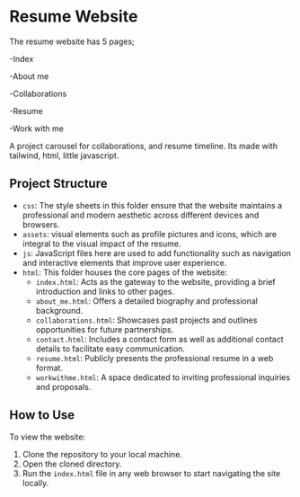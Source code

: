 # Resume Website

The resume website has 5 pages;

-Index

-About me

-Collaborations

-Resume

-Work with me

A project carousel for collaborations, and resume timeline. Its made with tailwind, html, little javascript.

## Project Structure

- `css`: The style sheets in this folder ensure that the website maintains a professional and modern aesthetic across different devices and browsers.
- `assets`: visual elements such as profile pictures and icons, which are integral to the visual impact of the resume.
- `js`: JavaScript files here are used to add functionality such as navigation and interactive elements that improve user experience.
- `html`: This folder houses the core pages of the website:
  - `index.html`: Acts as the gateway to the website, providing a brief introduction and links to other pages.
  - `about_me.html`: Offers a detailed biography and professional background.
  - `collaborations.html`: Showcases past projects and outlines opportunities for future partnerships.
  - `contact.html`: Includes a contact form as well as additional contact details to facilitate easy communication.
  - `resume.html`: Publicly presents the professional resume in a web format.
  - `workwithme.html`: A space dedicated to inviting professional inquiries and proposals.

## How to Use

To view the website:
1. Clone the repository to your local machine.
2. Open the cloned directory.
3. Run the `index.html` file in any web browser to start navigating the site locally.
